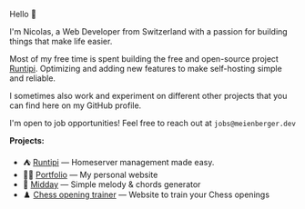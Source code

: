 Hello 👋 

I'm Nicolas, a Web Developer from Switzerland with a passion for building things that make life easier. 

Most of my free time is spent building the free and open-source project [Runtipi](https://runtipi.io/). Optimizing and adding new features to make self-hosting simple and reliable.

I sometimes also work and experiment on different other projects that you can find here on my GitHub profile.

I'm open to job opportunities! Feel free to reach out at `jobs@meienberger.dev`

**Projects:**

- ⛺ [Runtipi](https://runtipi.io/) — Homeserver management made easy.
- 👨‍💻 [Portfolio](https://meienberger.dev/) — My personal website
- 🎹 [Midday](https://midday.meienberger.dev/) — Simple melody & chords generator
- ♟️ [Chess opening trainer](https://chess.meienberger.dev/) — Website to train your Chess openings
